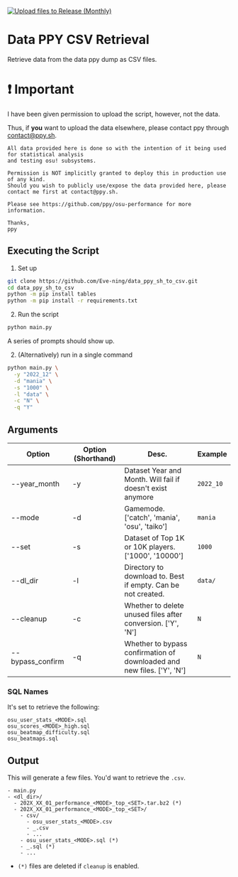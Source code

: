 [![Upload files to Release (Monthly)](https://github.com/Eve-ning/data_ppy_sh_to_csv/actions/workflows/monthly_retrieval.yml/badge.svg)](https://github.com/Eve-ning/data_ppy_sh_to_csv/actions/workflows/monthly_retrieval.yml)
# Data PPY CSV Retrieval

Retrieve data from the data ppy dump as CSV files.

# :exclamation: Important

I have been given permission to upload the script, however, not the data. 

Thus, if **you** want to upload the data elsewhere, please contact ppy through contact@ppy.sh.

```
All data provided here is done so with the intention of it being used for statistical analysis
and testing osu! subsystems.

Permission is NOT implicitly granted to deploy this in production use of any kind.
Should you wish to publicly use/expose the data provided here, please contact me first at contact@ppy.sh.

Please see https://github.com/ppy/osu-performance for more information.

Thanks,
ppy
```

## Executing the Script

1) Set up
```bash
git clone https://github.com/Eve-ning/data_ppy_sh_to_csv.git
cd data_ppy_sh_to_csv
python -m pip install tables
python -m pip install -r requirements.txt
```

2) Run the script
```bash
python main.py
```

A series of prompts should show up.

2) (Alternatively) run in a single command

```bash
python main.py \
  -y "2022_12" \
  -d "mania" \
  -s "1000" \
  -l "data" \
  -c "N" \
  -q "Y"
```

## Arguments

| Option           | Option (Shorthand) | Desc.                                                                  | Example                                      |
|------------------|--------------------|------------------------------------------------------------------------|----------------------------------------------|
| --year_month     | -y                 | Dataset Year and Month. Will fail if doesn't exist anymore             | `2022_10`                                    |
| --mode           | -d                 | Gamemode. ['catch', 'mania', 'osu', 'taiko']                           | `mania`                                      |
| --set            | -s                 | Dataset of Top 1K or 10K players. ['1000', '10000']                    | `1000`                                       |
| --dl_dir         | -l                 | Directory to download to. Best if empty. Can be not created.           | `data/`                                      |
| --cleanup        | -c                 | Whether to delete unused files after conversion. ['Y', 'N']            | `N`                                          |
| --bypass_confirm | -q                 | Whether to bypass confirmation of downloaded and new files. ['Y', 'N'] | `N`                                          |

### SQL Names

It's set to retrieve the following:

```
osu_user_stats_<MODE>.sql
osu_scores_<MODE>_high.sql
osu_beatmap_difficulty.sql
osu_beatmaps.sql
```

## Output

This will generate a few files. You'd want to retrieve the `.csv`.

```
- main.py 
- <dl_dir>/
  - 202X_XX_01_performance_<MODE>_top_<SET>.tar.bz2 (*)
  - 202X_XX_01_performance_<MODE>_top_<SET>/
    - csv/
      - osu_user_stats_<MODE>.csv
      - _.csv
      - ...
    - osu_user_stats_<MODE>.sql (*)
    - _.sql (*)
    - ...
```

- `(*)` files are deleted if `cleanup` is enabled.
